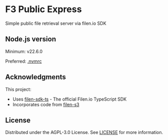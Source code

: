 # F3 Public Express
Simple public file retrieval server via filen.io SDK

## Node.js version
Minimum: v22.6.0

Preferred: [.nvmrc](./blob/main/.nvmrc)

## Acknowledgments
This project:
- Uses [filen-sdk-ts](https://github.com/FilenCloudDienste/filen-sdk-ts) - The official Filen.io TypeScript SDK
- Incorporates code from [filen-s3](https://github.com/FilenCloudDienste/filen-s3)

## License
Distributed under the AGPL-3.0 License. See [LICENSE](./blob/main/LICENSE) for more information.
